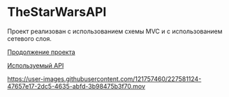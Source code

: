 # TheStarWarsAPI

Проект реализован с использованием схемы MVC и с использованием сетевого слоя.

[Продолжение проекта](https://github.com/SoloNineZero/HW-3.2)

[Используемый API](https://swapi.dev/documentation)

https://user-images.githubusercontent.com/121757460/227581124-47657e17-2dc5-4635-abfd-3b98475b3f70.mov

